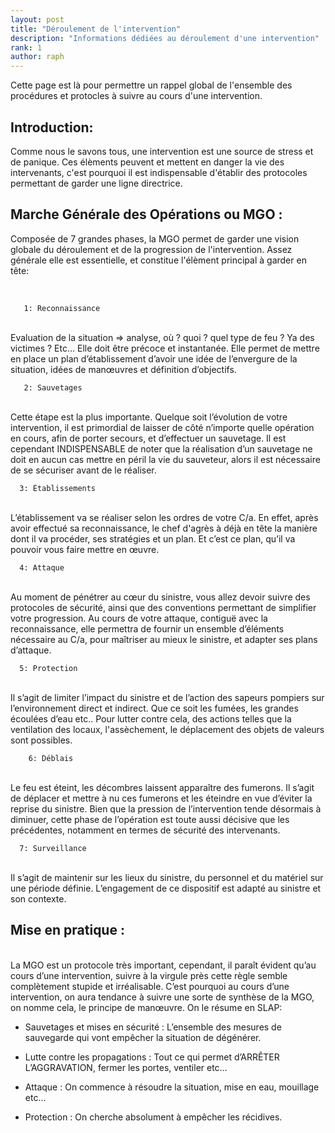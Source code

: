 ```yaml
---
layout: post
title: "Déroulement de l'intervention"
description: "Informations dédiées au déroulement d'une intervention"
rank: 1
author: raph
---
```


Cette page est là pour permettre un rappel global de l'ensemble des procédures et protocles à suivre au cours d'une intervention.

## Introduction:

Comme nous le savons tous, une intervention est une source de stress et de panique. Ces élèments peuvent et mettent en danger la vie des intervenants, c'est pourquoi il est indispensable d'établir des protocoles permettant de garder une ligne directrice.

## Marche Générale des Opérations ou MGO :

Composée de 7 grandes phases, la MGO permet de garder une vision globale du déroulement et de la progression de l'intervention. Assez générale elle est essentielle, et constitue l'élèment principal à garder en tête: 

<br>

       1: Reconnaissance  
 <br>
Evaluation de la situation ⇒ analyse, où ? quoi ? quel type de feu ? Ya des victimes ? Etc…  Elle doit être précoce et instantanée. Elle permet de mettre en place un plan d’établissement d’avoir une idée de l’envergure de la situation, idées de manœuvres et définition d’objectifs.

<br>

       2: Sauvetages 
<br>
   Cette étape est la plus importante. Quelque soit l’évolution de votre intervention, il est primordial de laisser de côté n’importe quelle opération en cours, afin de porter secours, et d’effectuer un sauvetage. Il est cependant INDISPENSABLE de noter que la réalisation d’un sauvetage ne doit en aucun cas mettre en péril la vie du sauveteur, alors il est nécessaire de se sécuriser avant de le réaliser.

<br>

      3: Établissements 
 <br>
  L’établissement va se réaliser selon les ordres de votre C/a. En effet, après avoir effectué sa reconnaissance, le chef d'agrès à déjà en tête la manière dont il va procéder, ses stratégies et un plan. Et c’est ce plan, qu’il va pouvoir vous faire mettre en œuvre.

<br>

      4: Attaque 
 <br>
  Au moment de pénétrer au cœur du sinistre, vous allez devoir suivre des protocoles de sécurité, ainsi que des conventions permettant de simplifier votre progression. Au cours de votre attaque, contiguë avec la reconnaissance, elle permettra de fournir un ensemble d’éléments nécessaire au C/a, pour maîtriser au mieux le sinistre, et adapter ses plans d’attaque.

<br>

      5: Protection  
<br>
Il s’agit de limiter l’impact du sinistre et de l’action des sapeurs pompiers sur l’environnement direct et indirect. Que ce soit les fumées, les grandes écoulées d’eau etc.. Pour lutter contre cela, des actions telles que la ventilation des locaux, l'assèchement, le déplacement des objets de valeurs sont possibles.

  <br>

        6: Déblais
<br>
Le feu est éteint, les décombres laissent apparaître des fumerons. Il s’agit de déplacer et mettre à nu ces fumerons et les éteindre en vue d’éviter la reprise du sinistre. Bien que la pression de l’intervention tende désormais à diminuer, cette phase de l’opération est toute aussi décisive que les précédentes, notamment en termes de sécurité des intervenants.

<br>

      7: Surveillance 
<br>
Il s’agit de maintenir sur les lieux du sinistre, du personnel et du matériel sur une période définie. L’engagement de ce dispositif est adapté au sinistre et son contexte.

## Mise en pratique :
<br>
La MGO est un protocole très important, cependant, il paraît évident qu’au cours d’une intervention, suivre à la virgule près cette règle semble complètement stupide et irréalisable. C’est pourquoi au cours d’une intervention, on aura tendance à suivre une sorte de synthèse de la MGO, on nomme cela, le principe de manœuvre. On le résume en SLAP:
<br>

* Sauvetages et mises en sécurité : L’ensemble des mesures de sauvegarde qui vont empêcher la situation de dégénérer.
 
* Lutte contre les propagations : Tout ce qui permet d’ARRÊTER L’AGGRAVATION, fermer les portes, ventiler etc…
 
* Attaque : On commence à résoudre la situation, mise en eau, mouillage etc…
 
* Protection : On cherche absolument à empêcher les récidives.



